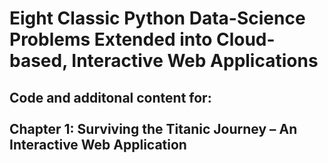 <H1>Eight Classic Python Data-Science Problems Extended into Cloud-based, Interactive Web Applications</H1>
<H2>Code and additonal content for:<BR><BR>
Chapter 1: Surviving the Titanic Journey – An Interactive Web Application</H2>
